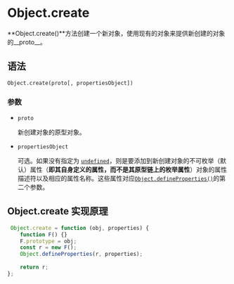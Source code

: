 # Object.create

**Object.create()**方法创建一个新对象，使用现有的对象来提供新创建的对象的__proto__。

## 语法

```
Object.create(proto[, propertiesObject])
```

### 参数

- `proto`

  新创建对象的原型对象。

- `propertiesObject`

  可选。如果没有指定为 [`undefined`](https://developer.mozilla.org/zh-CN/docs/Web/JavaScript/Reference/Global_Objects/undefined)，则是要添加到新创建对象的不可枚举（默认）属性（**即其自身定义的属性，而不是其原型链上的枚举属性**）对象的属性描述符以及相应的属性名称。这些属性对应[`Object.defineProperties()`](https://developer.mozilla.org/zh-CN/docs/Web/JavaScript/Reference/Global_Objects/Object/defineProperties)的第二个参数。



## Object.create 实现原理

```js
 Object.create = function (obj, properties) {
    function F() {}
    F.prototype = obj;
    const r = new F();
    Object.defineProperties(r, properties);
    
    return r;
};
```

